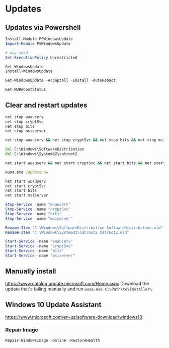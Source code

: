 # Updates

## Updates via Powershell

``` Powershell
Install-Module PSWindowsUpdate
Import-Module PSWindowsUpdate

# may need 
Set-ExecutionPolicy Unrestricted

Get-WindowsUpdate
Install-WindowsUpdate

Get-WindowsUpdate -AcceptAll -Install -AutoReboot

Get-WURebootStatus
```

## Clear and restart updates

``` cmd
net stop wuauserv
net stop cryptSvc
net stop bits
net stop msiserver

net stop wuauserv && net stop cryptSvc && net stop bits && net stop msiserver

del C:\Windows\SoftwareDistribution 
del C:\Windows\System32\catroot2 

net start wuauserv && net start cryptSvc && net start bits && net start msiserver

wusa.exe /updatenow 

net start wuauserv
net start cryptSvc
net start bits
net start msiserver
```

``` PowerShell
Stop-Service -name "wuauserv"
Stop-Service -name "cryptSvc"
Stop-Service -name "bits"
Stop-Service -name "msiserver"

Rename-Item "C:\Windows\SoftwareDistribution SoftwareDistribution.old"
Rename-Item "C:\Windows\System32\catroot2 Catroot2.old"

Start-Service -name "wuauserv"
Start-Service -name "cryptSvc"
Start-Service -name "bits"
Start-Service -name "msiserver"
```

## Manually install

<https://www.catalog.update.microsoft.com/Home.aspx>
Download the update that's failing manually and run `wusa.exe C:\Path\to\installer\`

## Windows 10 Update Assistant

<https://www.microsoft.com/en-us/software-download/windows10>

### Repair Image

``` Power-Shell
Repair-WindowsImage -Online -RestoreHealth
```

